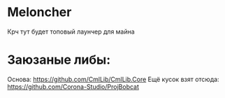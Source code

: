 # Meloncher
Крч тут будет топовый лаунчер для майна
# Заюзаные либы:
Основа: https://github.com/CmlLib/CmlLib.Core
Ещё кусок взят отсюда: https://github.com/Corona-Studio/ProjBobcat

